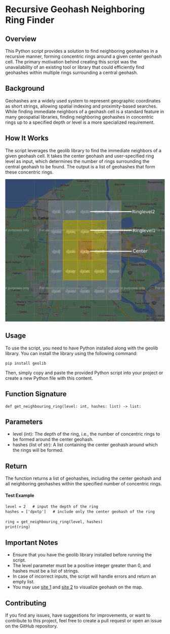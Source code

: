 # Recursive Geohash Neighboring Ring Finder

## Overview

This Python script provides a solution to find neighboring geohashes in a recursive manner, forming concentric rings around a given center geohash cell. The primary motivation behind creating this script was the unavailability of an existing tool or library that could efficiently find geohashes within multiple rings surrounding a central geohash.

## Background
Geohashes are a widely used system to represent geographic coordinates as short strings, allowing spatial indexing and proximity-based searches. While finding immediate neighbors of a geohash cell is a standard feature in many geospatial libraries, finding neighboring geohashes in concentric rings up to a specified depth or level is a more specialized requirement.

## How It Works
The script leverages the geolib library to find the immediate neighbors of a given geohash cell. It takes the center geohash and user-specified ring level as input, which determines the number of rings surrounding the central geohash to be found. The output is a list of geohashes that form these concentric rings.

![Recursive Geohash Neighboring Ring Finder](geohash_map.svg)

## Usage
To use the script, you need to have Python installed along with the geolib library. You can install the library using the following command:
```
pip install geolib
```
Then, simply copy and paste the provided Python script into your project or create a new Python file with this content.

## Function Signature

```
def get_neighbouring_ring(level: int, hashes: list) -> list:
```

## Parameters
- level (int): The depth of the ring, i.e., the number of concentric rings to be formed around the center geohash.
- hashes (list of str): A list containing the center geohash around which the rings will be formed.

## Return
The function returns a list of geohashes, including the center geohash and all neighboring geohashes within the specified number of concentric rings.

#### Test Example
```
level = 2   # input the depth of the ring
hashes = ['dpxtp']   # include only the center geohash of the ring

ring = get_neighbouring_ring(level, hashes)
print(ring)
```

## Important Notes
- Ensure that you have the geolib library installed before running the script.
- The level parameter must be a positive integer greater than 0, and hashes must be a list of strings.
- In case of incorrect inputs, the script will handle errors and return an empty list.
- You may use [site 1](https://bhargavchippada.github.io/mapviz) and [site 2](https://geohash.softeng.co/) to visualize geohash on the map.

## Contributing
If you find any issues, have suggestions for improvements, or want to contribute to this project, feel free to create a pull request or open an issue on the GitHub repository.
